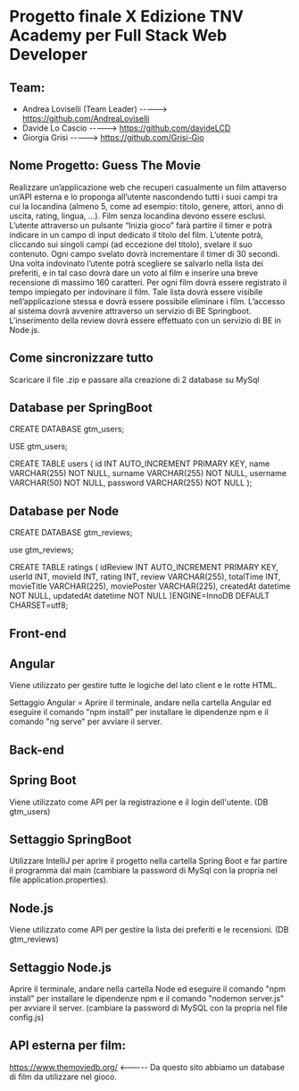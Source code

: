 # Progetto finale X Edizione TNV Academy per Full Stack Web Developer

## Team:
          
* Andrea Loviselli (Team Leader) -----> https://github.com/AndreaLoviselli
* Davide Lo Cascio -----> https://github.com/davideLCD
* Giorgia Grisi -----> https://github.com/Grisi-Gio

## Nome Progetto: Guess The Movie

Realizzare un’applicazione web che recuperi casualmente un film attaverso un’API esterna e lo proponga
all’utente nascondendo tutti i suoi campi tra cui la locandina (almeno 5, come ad esempio: titolo, genere,
attori, anno di uscita, rating, lingua, …). Film senza locandina devono essere esclusi.
L’utente attraverso un pulsante “Inizia gioco” farà partire il timer e potrà indicare in un campo di input
dedicato il titolo del film. L’utente potrà, cliccando sui singoli campi (ad eccezione del titolo), svelare il suo
contenuto. Ogni campo svelato dovrà incrementare il timer di 30 secondi.
Una volta indovinato l’utente potrà scegliere se salvarlo nella lista dei preferiti, e in tal caso dovrà dare un
voto al film e inserire una breve recensione di massimo 160 caratteri. Per ogni film dovrà essere registrato il
tempo impiegato per indovinare il film. Tale lista dovrà essere visibile nell’applicazione stessa e dovrà essere
possibile eliminare i film.
L’accesso al sistema dovrà avvenire attraverso un servizio di BE Springboot.
L’inserimento della review dovrà essere effettuato con un servizio di BE in Node.js.

## Come sincronizzare tutto

Scaricare il file .zip e passare alla creazione di 2 database su MySql

## Database per SpringBoot

CREATE DATABASE gtm_users;

USE gtm_users;

CREATE TABLE users (
  id INT AUTO_INCREMENT PRIMARY KEY,
  name VARCHAR(255) NOT NULL,
  surname VARCHAR(255) NOT NULL,
  username VARCHAR(50) NOT NULL,
  password VARCHAR(255) NOT NULL
);

## Database per Node

CREATE DATABASE gtm_reviews;

use gtm_reviews;

CREATE TABLE ratings (
  idReview INT AUTO_INCREMENT PRIMARY KEY,
  userId INT,
  movieId INT,
  rating INT,
  review VARCHAR(255),
  totalTime INT,
  movieTitle VARCHAR(225),
  moviePoster VARCHAR(225),
  createdAt datetime NOT NULL,
  updatedAt datetime NOT NULL
)ENGINE=InnoDB DEFAULT CHARSET=utf8;

## Front-end

## Angular
Viene utilizzato per gestire tutte le logiche del lato client e le rotte HTML.

Settaggio Angular = Aprire il terminale, andare nella cartella Angular ed eseguire il comando "npm install" per installare le dipendenze npm e il comando "ng serve" per avviare il server.

## Back-end

## Spring Boot
Viene utilizzato come API per la registrazione e il login dell'utente. (DB gtm_users)

## Settaggio SpringBoot
Utilizzare IntelliJ per aprire il progetto nella cartella Spring Boot e far partire il programma dal main (cambiare la password di MySql con la propria nel file application.properties).

## Node.js
Viene utilizzato come API per gestire la lista dei preferiti e le recensioni. (DB gtm_reviews)

## Settaggio Node.js
Aprire il terminale, andare nella cartella Node ed eseguire il comando "npm install" per installare le dipendenze npm e il comando "nodemon server.js" per avviare il server. (cambiare la password di MySQL con la propria nel file config.js)

## API esterna per film:
https://www.themoviedb.org/ <----- Da questo sito abbiamo un database di film da utilizzare nel gioco.


